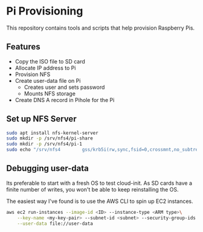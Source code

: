 # Pi Provisioning

This repository contains tools and scripts that help provision Raspberry Pis.

## Features

- Copy the ISO file to SD card
- Allocate IP address to Pi
- Provision NFS
- Create user-data file on Pi
    - Creates user and sets password
    - Mounts NFS storage
- Create DNS A record in Pihole for the Pi

## Set up NFS Server

```bash
sudo apt install nfs-kernel-server
sudo mkdir -p /srv/nfs4/pi-share
sudo mkdir -p /srv/nfs4/pi-1
sudo echo "/srv/nfs4        gss/krb5i(rw,sync,fsid=0,crossmnt,no_subtree_check)" >> /etc/exports
```

## Debugging user-data

Its preferable to start with a fresh OS to test cloud-init. 
As SD cards have a finite number of writes, you won't be able to keep reinstalling the OS.

The easiest way I've found is to use the AWS CLI to spin up EC2 instances.

```bash
aws ec2 run-instances --image-id <ID> --instance-type <ARM type>\
    --key-name <my-key-pair> --subnet-id <subnet> --security-group-ids <sec group> \
    --user-data file://user-data
```
